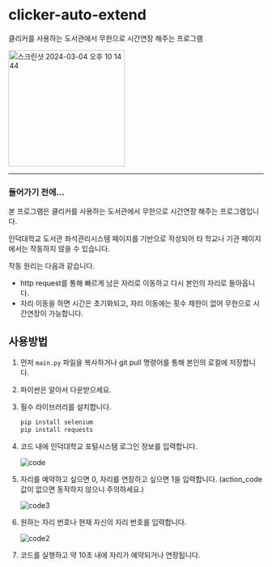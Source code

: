 # clicker-auto-extend

클리커를 사용하는 도서관에서 무한으로 시간연장 해주는 프로그램

<img width="230" alt="스크린샷 2024-03-04 오후 10 14 44" src="https://github.com/NicoDora/clicker-auto-extend/assets/76510679/12172f43-114c-49f8-9545-b6db2d6c4336">

---

### 들어가기 전에...

본 프로그램은 클리커를 사용하는 도서관에서 무한으로 시간연장 해주는 프로그램입니다.

인덕대학교 도서관 좌석관리시스템 페이지를 기반으로 작성되어 타 학교나 기관 페이지에서는 작동하지 않을 수 있습니다.

작동 원리는 다음과 같습니다.

- http request를 통해 빠르게 남은 자리로 이동하고 다시 본인의 자리로 돌아옵니다.
- 자리 이동을 하면 시간은 초기화되고, 자리 이동에는 횟수 제한이 없어 무한으로 시간연장이 가능합니다.

## 사용방법

1. 먼저 `main.py` 파일을 복사하거나 git pull 명령어를 통해 본인의 로컬에 저장합니다.

2. 파이썬은 알아서 다운받으세요.

3. 필수 라이브러리를 설치합니다.

   ```bash
   pip install selenium
   pip install requests
   ```

4. 코드 내에 인덕대학교 포털시스템 로그인 정보를 입력합니다.

   ![code](https://github.com/NicoDora/clicker-auto-extend/assets/76510679/977527bc-dde2-48e5-af64-e9dbc8087a26)

5. 자리를 예약하고 싶으면 0, 자리를 연장하고 싶으면 1을 입력합니다.
   (action_code 값이 없으면 동작하지 않으니 주의하세요.)

   ![code3](https://github.com/NicoDora/clicker-auto-extend/assets/76510679/a2e803d2-b537-49a2-b6c6-d3195d9fd8c7)

6. 원하는 자리 번호나 현재 자신의 자리 번호를 입력합니다.

   ![code2](https://github.com/NicoDora/clicker-auto-extend/assets/76510679/a5d6aaa6-f245-48ce-8bc9-b13b61a253bb)

7. 코드를 실행하고 약 10초 내에 자리가 예약되거나 연장됩니다.
